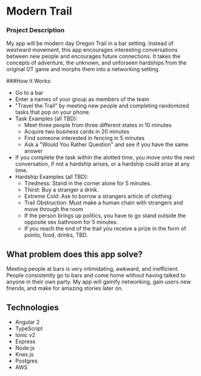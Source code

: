 # Modern Trail

### Project Description
My app will be modern day Oregon Trail in a bar setting.  Instead of westward movement, this app encourages interesting conversations between new people and encourages future connections.  It takes the concepts of adventure, the unknown, and unforseen hardships from the original OT game and morphs them into a networking setting. 

###How It Works: 
 * Go to a bar
 * Enter a names of your group as members of the team
 * "Travel the Trail" by meeting new people and completing randomized tasks that pop on your phone.
  * Task Examples (all TBD):
    * Meet three people from three different states in 10 minutes
    * Acquire two business cards in 20 minutes
    * Find someone interested in fencing in 5 minutes
    * Ask a "Would You Rather Question" and see if you have the same answer
 * If you complete the task within the alotted time, you move onto the next conversation, if not a hardship arises, or a hardship could arise at any time.
 * Hardship Examples (all TBD):
   * Tiredness: Stand in the corner alone for 5 minutes.
   * Thirst: Buy a stranger a drink.
   * Extreme Cold: Ask to borrow a strangers article of clothing.
   * Trail Obstruction: Must make a human chain with strangers and move through the room
   * If the person brings up politics, you have to go stand outside the opposite sex bathroom for 5 minutes.
   * If you reach the end of the trail you receive a prize in the form of points, food, drinks, TBD. 

## What problem does this app solve?
Meeting people at bars is very intimidating, awkward, and inefficient. People consistently go to bars and come home without having talked to anyone in their own party.  My app will gamify networking, gain users new friends, and make for amazing stories later on.

## Technologies
* Angular 2
* TypeScript
* Ionic v2
* Express
* Node.js
* Knex.js
* Postgres
* AWS
